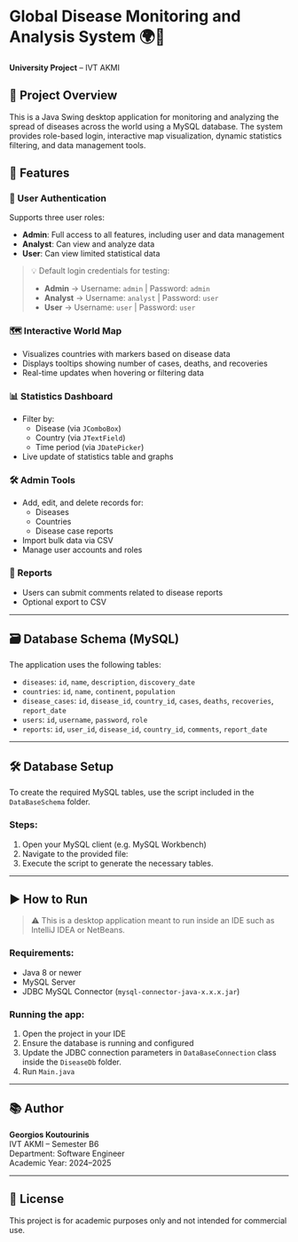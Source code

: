 # Global Disease Monitoring and Analysis System 🌍🦠

**University Project** – IVT AKMI

## 📌 Project Overview

This is a Java Swing desktop application for monitoring and analyzing the spread of diseases across the world using a MySQL database. The system provides role-based login, interactive map visualization, dynamic statistics filtering, and data management tools.

## 📌 Features

### 👤 User Authentication
Supports three user roles:
- **Admin**: Full access to all features, including user and data management
- **Analyst**: Can view and analyze data
- **User**: Can view limited statistical data

> 💡 Default login credentials for testing:
>
> - **Admin** → Username: `admin` | Password: `admin`  
> - **Analyst** → Username: `analyst` | Password: `user`  
> - **User** → Username: `user` | Password: `user`

### 🗺️ Interactive World Map
- Visualizes countries with markers based on disease data
- Displays tooltips showing number of cases, deaths, and recoveries
- Real-time updates when hovering or filtering data

### 📊 Statistics Dashboard
- Filter by:
  - Disease (via `JComboBox`)
  - Country (via `JTextField`)
  - Time period (via `JDatePicker`)
- Live update of statistics table and graphs

### 🛠️ Admin Tools
- Add, edit, and delete records for:
  - Diseases
  - Countries
  - Disease case reports
- Import bulk data via CSV
- Manage user accounts and roles

### 📄 Reports
- Users can submit comments related to disease reports
- Optional export to CSV

---

## 🗃️ Database Schema (MySQL)

The application uses the following tables:

- `diseases`: `id`, `name`, `description`, `discovery_date`
- `countries`: `id`, `name`, `continent`, `population`
- `disease_cases`: `id`, `disease_id`, `country_id`, `cases`, `deaths`, `recoveries`, `report_date`
- `users`: `id`, `username`, `password`, `role`
- `reports`: `id`, `user_id`, `disease_id`, `country_id`, `comments`, `report_date`

---

## 🛠️ Database Setup

To create the required MySQL tables, use the script included in the `DataBaseSchema` folder.

### Steps:

1. Open your MySQL client (e.g. MySQL Workbench)
2. Navigate to the provided file:
3. Execute the script to generate the necessary tables.

---

## ▶️ How to Run

> ⚠️ This is a desktop application meant to run inside an IDE such as IntelliJ IDEA or NetBeans.

### Requirements:
- Java 8 or newer
- MySQL Server
- JDBC MySQL Connector (`mysql-connector-java-x.x.x.jar`)

### Running the app:
1. Open the project in your IDE
2. Ensure the database is running and configured
3. Update the JDBC connection parameters in `DataBaseConnection` class inside the `DiseaseDb` folder.
4. Run `Main.java`


---

## 📚 Author

**Georgios Koutourinis**  
IVT AKMI – Semester B6  
Department: Software Engineer  
Academic Year: 2024–2025

---

## 📎 License

This project is for academic purposes only and not intended for commercial use.


